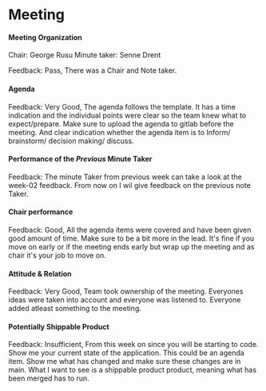 # Meeting

#### Meeting Organization

Chair: George Rusu
Minute taker: Senne Drent

Feedback: Pass, There was a Chair and Note taker.

#### Agenda 

Feedback: Very Good, The agenda follows the template. It has a time indication and the individual points were clear so the team knew what to expect/prepare. Make sure to upload the agenda to gitlab before the meeting. And clear indication whether the agenda item is to Inform/ brainstorm/ decision making/ discuss.


#### Performance of the *Previous* Minute Taker

Feedback: The minute Taker from previous week can take a look at the week-02 feedback. From now on I wil give feedback on the previous note Taker.

#### Chair performance

Feedback: Good, All the agenda items were covered and have been given good amount of time. Make sure to be a bit more in the lead. It's fine if you move on early or if the meeting ends early but wrap up the meeting and as chair it's your job to move on.


#### Attitude & Relation

Feedback: Very Good, Team took ownership of the meeting. Everyones ideas were taken into account and everyone was listened to. Everyone added atleast something to the meeting. 


#### Potentially Shippable Product

Feedback: Insufficient, From this week on since you will be starting to code. Show me your current state of the application. This could be an agenda item. Show me what has changed and make sure these changes are in main. What I want to see is a shippable product product, meaning what has been merged has to run. 




